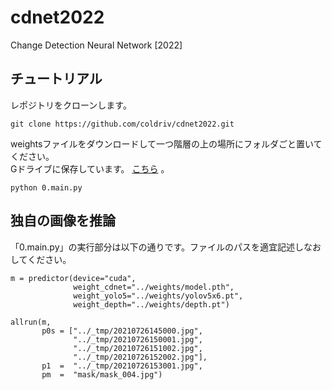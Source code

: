 # cdnet2022
Change Detection Neural Network [2022]

## チュートリアル
レポジトリをクローンします。

    git clone https://github.com/coldriv/cdnet2022.git  

weightsファイルをダウンロードして一つ階層の上の場所にフォルダごと置いてください。  
Gドライブに保存しています。
[こちら](https://drive.google.com/drive/folders/1ImNeaXaMnB4tZDzrpohfshCgVxkO38gc?usp=sharing/)
。

    python 0.main.py

## 独自の画像を推論
「0.main.py」の実行部分は以下の通りです。ファイルのパスを適宜記述しなおしてください。

    m = predictor(device="cuda",
                  weight_cdnet="../weights/model.pth",
                  weight_yolo5="../weights/yolov5x6.pt",
                  weight_depth="../weights/depth.pt")

    allrun(m,
           p0s = ["../_tmp/20210726145000.jpg",
                  "../_tmp/20210726150001.jpg",
                  "../_tmp/20210726151002.jpg",
                  "../_tmp/20210726152002.jpg"],
           p1  =  "../_tmp/20210726153001.jpg",
           pm  =  "mask/mask_004.jpg")
